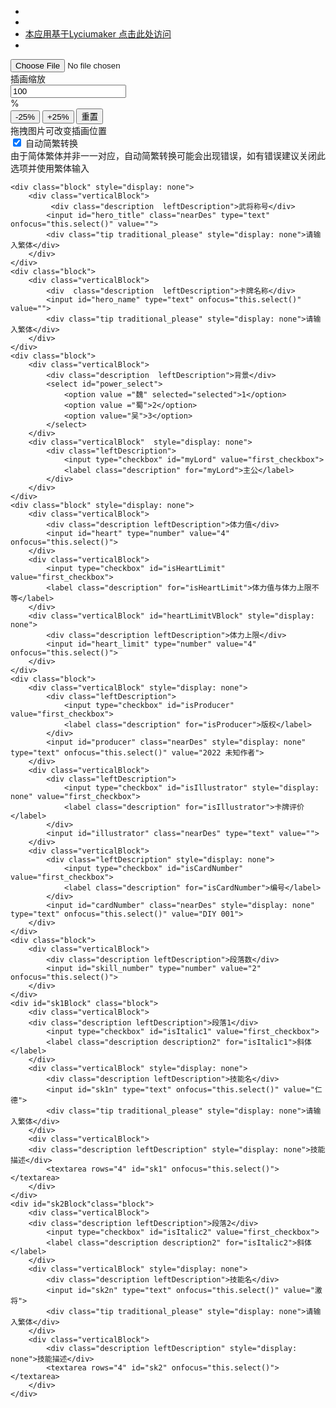 <!DOCTYPE html>
<html lang="en">
<link rel="manifest" href="/manifest.json">
<head>
    <meta charset="UTF-8">
    <meta name="baidu-site-verification" content="code-47W064y9OA" />
    <meta name="google-site-verification" content="ZpFUNCZeahHVij6m_IJwEYWVcJUw0TpGKBv_riJRPu4" />
    <title>三国杀卡牌制作器</title>
    <link rel="stylesheet" type="text/css" href="index.css">
    <link rel="shortcut icon" type="image/x-icon" href="resources/icon.png">
    <script type="text/javascript" src="./jquery-3.6.0.min.js"></script>
</head>
<body>
<nav id="global_nav">
  <ul id="nav_ul">
    <li><a class="barText" style="display: none" href="#" id="AppName"></a></li>
    <li><a class="barText" style="display: none" href="https://www.bilibili.com/video/BV19P4y1j7n6/" target="_blank">反馈建议</a></li>
    <li><a class="barText" href="https://lycium-card-maker-8ec4cf5586b107-1253139667.tcloudbaseapp.com/" target="_blank">本应用基于Lyciumaker 点击此处访问</a></li>
    <li><a class="barText" style="display: none" href="#" style="display: none">投喂开发者</a></li>
  </ul>
</nav>

<div id="cardAndEditor">

<canvas id="card_preview">
</canvas>

<div id="editor">
    <div class="block" style="display: none">
        <div class="verticalBlock">
            <button id="download_card"style="display: none">将卡牌下载到本地</button>
        </div>
    </div>
    <div id="illustration_scaling" class="block">
        <div class="verticalBlock">
            <div class="description  leftDescription" style="display: none">选择插画</div>
            <input type="file" class="function_button" id="import_illustration" accept="image/jpeg, image/png"></button>
        </div>
        <div class="verticalBlock">
            <div class="description  leftDescription">插画缩放</div>
            <input type="number" id="scale_number" onfocus="this.select()" value="100">
            <div class="description">%</div>
            <button id="zoom_out">-25%</button>
            <button id="zoom_in">+25%</button>
            <button id="reset_scale">重置</button>
        </div>
        <div class="verticalBlock">
            <div class="tip">拖拽图片可改变插画位置</div>
        </div>
    </div>
    <div class="block">
        <input type="checkbox" id="translateBox" checked="checked" value="first_checkbox">
        <label class="description" for="translateBox">自动简繁转换</label>
        <div class="tip" id="s2ttip">由于简体繁体并非一一对应，自动简繁转换可能会出现错误，如有错误建议关闭此选项并使用繁体输入</div>
    </div>
 
    <div class="block" style="display: none">
        <div class="verticalBlock">
             <div class="description  leftDescription">武将称号</div>
            <input id="hero_title" class="nearDes" type="text" onfocus="this.select()" value="">
            <div class="tip traditional_please" style="display: none">请输入繁体</div>
        </div>
    </div>
    <div class="block">
        <div class="verticalBlock">
            <div  class="description  leftDescription">卡牌名称</div>
            <input id="hero_name" type="text" onfocus="this.select()" value="">
            <div class="tip traditional_please" style="display: none">请输入繁体</div>
        </div>
    </div>
    <div class="block">
        <div class="verticalBlock">
            <div class="description  leftDescription">背景</div>
            <select id="power_select">
                <option value ="魏" selected="selected">1</option>
                <option value ="蜀">2</option>
                <option value="吴">3</option>
            </select>
        </div>
        <div class="verticalBlock"  style="display: none">
            <div class="leftDescription">
                <input type="checkbox" id="myLord" value="first_checkbox">
                <label class="description" for="myLord">主公</label>
            </div>
        </div>
    </div>
    <div class="block" style="display: none">
        <div class="verticalBlock">
            <div class="description leftDescription">体力值</div>
            <input id="heart" type="number" value="4" onfocus="this.select()">
        </div>
        <div class="verticalBlock">
            <input type="checkbox" id="isHeartLimit" value="first_checkbox">
            <label class="description" for="isHeartLimit">体力值与体力上限不等</label>
        </div>
        <div class="verticalBlock" id="heartLimitVBlock" style="display: none">
            <div class="description leftDescription">体力上限</div>
            <input id="heart_limit" type="number" value="4" onfocus="this.select()">
        </div>
    </div>
    <div class="block">
        <div class="verticalBlock" style="display: none">
            <div class="leftDescription">
                <input type="checkbox" id="isProducer" value="first_checkbox">
                <label class="description" for="isProducer">版权</label>
            </div>
            <input id="producer" class="nearDes" style="display: none" type="text" onfocus="this.select()" value="2022 未知作者">
        </div>
        <div class="verticalBlock">
            <div class="leftDescription">
                <input type="checkbox" id="isIllustrator" style="display: none" value="first_checkbox">
                <label class="description" for="isIllustrator">卡牌评价</label>
            </div>
            <input id="illustrator" class="nearDes" type="text" value="">
        </div>
        <div class="verticalBlock">
            <div class="leftDescription" style="display: none">
                <input type="checkbox" id="isCardNumber" value="first_checkbox">
                <label class="description" for="isCardNumber">编号</label>
            </div>
            <input id="cardNumber" class="nearDes" style="display: none" type="text" onfocus="this.select()" value="DIY 001">
        </div>
    </div>
    <div class="block">
        <div class="verticalBlock">
            <div class="description leftDescription">段落数</div>
            <input id="skill_number" type="number" value="2" onfocus="this.select()">
        </div>
    </div>
    <div id="sk1Block" class="block">
        <div class="verticalBlock">
        <div class="description leftDescription">段落1</div>
            <input type="checkbox" id="isItalic1" value="first_checkbox">
            <label class="description description2" for="isItalic1">斜体</label>
        </div>
        <div class="verticalBlock" style="display: none">
            <div class="description leftDescription">技能名</div>
            <input id="sk1n" type="text" onfocus="this.select()" value="仁德">
            <div class="tip traditional_please" style="display: none">请输入繁体</div>
        </div>
        <div class="verticalBlock">
        <div class="description leftDescription" style="display: none">技能描述</div>
            <textarea rows="4" id="sk1" onfocus="this.select()"></textarea>
        </div>
    </div>
    <div id="sk2Block"class="block">
        <div class="verticalBlock">
        <div class="description leftDescription">段落2</div>
            <input type="checkbox" id="isItalic2" value="first_checkbox">
            <label class="description description2" for="isItalic2">斜体</label>
        </div>
        <div class="verticalBlock" style="display: none">
            <div class="description leftDescription">技能名</div>
            <input id="sk2n" type="text" onfocus="this.select()" value="激将">
            <div class="tip traditional_please" style="display: none">请输入繁体</div>
        </div>
        <div class="verticalBlock">
            <div class="description leftDescription" style="display: none">技能描述</div>
            <textarea rows="4" id="sk2" onfocus="this.select()"></textarea>
        </div>
    </div>
        
</div>
</div>

</body>
    <!-- <script type="module" src="./index.js"></script> -->
    <script type="module">
const zh_s = '万与丑专业丛东丝丢两严丧个丬丰临为丽举么义乌乐乔习乡书买乱争于亏云亘亚产亩亲亵亸亿仅从仑仓仪们价众优伙会伛伞伟传伤伥伦伧伪伫体余佣佥侠侣侥侦侧侨侩侪侬俣俦俨俩俪俭债倾偬偻偾偿傥傧储傩儿兑兖党兰关兴兹养兽冁内冈册写军农冢冯冲决况冻净凄凉凌减凑凛几凤凫凭凯击凼凿刍划刘则刚创删别刬刭刽刿剀剂剐剑剥剧劝办务劢动励劲劳势勋勐勚匀匦匮区医华协单卖卢卤卧卫却卺厂厅历厉压厌厍厕厢厣厦厨厩厮县参叆叇双发变叙叠叶号叹叽吁后吓吕吗吣吨听启吴呒呓呕呖呗员呙呛呜咏咔咙咛咝咤咴咸哌响哑哒哓哔哕哗哙哜哝哟唛唝唠唡唢唣唤唿啧啬啭啮啰啴啸喷喽喾嗫呵嗳嘘嘤嘱噜噼嚣嚯团园囱围囵国图圆圣圹场坂坏块坚坛坜坝坞坟坠垄垅垆垒垦垧垩垫垭垯垱垲垴埘埙埚埝埯堑堕塆墙壮声壳壶壸处备复够头夸夹夺奁奂奋奖奥妆妇妈妩妪妫姗姜娄娅娆娇娈娱娲娴婳婴婵婶媪嫒嫔嫱嬷孙学孪宁宝实宠审宪宫宽宾寝对寻导寿将尔尘尧尴尸尽层屃屉届属屡屦屿岁岂岖岗岘岙岚岛岭岳岽岿峃峄峡峣峤峥峦崂崃崄崭嵘嵚嵛嵝嵴巅巩巯币帅师帏帐帘帜带帧帮帱帻帼幂幞干并广庄庆庐庑库应庙庞废庼廪开异弃张弥弪弯弹强归当录彟彦彻径徕御忆忏忧忾怀态怂怃怄怅怆怜总怼怿恋恳恶恸恹恺恻恼恽悦悫悬悭悯惊惧惨惩惫惬惭惮惯愍愠愤愦愿慑慭憷懑懒懔戆戋戏戗战戬户扎扑扦执扩扪扫扬扰抚抛抟抠抡抢护报担拟拢拣拥拦拧拨择挂挚挛挜挝挞挟挠挡挢挣挤挥挦捞损捡换捣据捻掳掴掷掸掺掼揸揽揿搀搁搂搅携摄摅摆摇摈摊撄撑撵撷撸撺擞攒敌敛数斋斓斗斩断无旧时旷旸昙昼昽显晋晒晓晔晕晖暂暧札术朴机杀杂权条来杨杩杰极构枞枢枣枥枧枨枪枫枭柜柠柽栀栅标栈栉栊栋栌栎栏树栖样栾桊桠桡桢档桤桥桦桧桨桩梦梼梾检棂椁椟椠椤椭楼榄榇榈榉槚槛槟槠横樯樱橥橱橹橼檐檩欢欤欧歼殁殇残殒殓殚殡殴毁毂毕毙毡毵氇气氢氩氲汇汉污汤汹沓沟没沣沤沥沦沧沨沩沪沵泞泪泶泷泸泺泻泼泽泾洁洒洼浃浅浆浇浈浉浊测浍济浏浐浑浒浓浔浕涂涌涛涝涞涟涠涡涢涣涤润涧涨涩淀渊渌渍渎渐渑渔渖渗温游湾湿溃溅溆溇滗滚滞滟滠满滢滤滥滦滨滩滪漤潆潇潋潍潜潴澜濑濒灏灭灯灵灾灿炀炉炖炜炝点炼炽烁烂烃烛烟烦烧烨烩烫烬热焕焖焘煅煳熘爱爷牍牦牵牺犊犟状犷犸犹狈狍狝狞独狭狮狯狰狱狲猃猎猕猡猪猫猬献獭玑玙玚玛玮环现玱玺珉珏珐珑珰珲琎琏琐琼瑶瑷璇璎瓒瓮瓯电画畅畲畴疖疗疟疠疡疬疮疯疱疴痈痉痒痖痨痪痫痴瘅瘆瘗瘘瘪瘫瘾瘿癞癣癫癯皑皱皲盏盐监盖盗盘眍眦眬着睁睐睑瞒瞩矫矶矾矿砀码砖砗砚砜砺砻砾础硁硅硕硖硗硙硚确硷碍碛碜碱碹磙礼祎祢祯祷祸禀禄禅离秃秆种积称秽秾稆税稣稳穑穷窃窍窑窜窝窥窦窭竖竞笃笋笔笕笺笼笾筑筚筛筜筝筹签简箓箦箧箨箩箪箫篑篓篮篱簖籁籴类籼粜粝粤粪粮糁糇紧絷纟纠纡红纣纤纥约级纨纩纪纫纬纭纮纯纰纱纲纳纴纵纶纷纸纹纺纻纼纽纾线绀绁绂练组绅细织终绉绊绋绌绍绎经绐绑绒结绔绕绖绗绘给绚绛络绝绞统绠绡绢绣绤绥绦继绨绩绪绫绬续绮绯绰绱绲绳维绵绶绷绸绹绺绻综绽绾绿缀缁缂缃缄缅缆缇缈缉缊缋缌缍缎缏缐缑缒缓缔缕编缗缘缙缚缛缜缝缞缟缠缡缢缣缤缥缦缧缨缩缪缫缬缭缮缯缰缱缲缳缴缵罂网罗罚罢罴羁羟羡翘翙翚耢耧耸耻聂聋职聍联聩聪肃肠肤肷肾肿胀胁胆胜胧胨胪胫胶脉脍脏脐脑脓脔脚脱脶脸腊腌腘腭腻腼腽腾膑臜舆舣舰舱舻艰艳艹艺节芈芗芜芦苁苇苈苋苌苍苎苏苘苹茎茏茑茔茕茧荆荐荙荚荛荜荞荟荠荡荣荤荥荦荧荨荩荪荫荬荭荮药莅莜莱莲莳莴莶获莸莹莺莼萚萝萤营萦萧萨葱蒇蒉蒋蒌蓝蓟蓠蓣蓥蓦蔷蔹蔺蔼蕲蕴薮藁藓虏虑虚虫虬虮虽虾虿蚀蚁蚂蚕蚝蚬蛊蛎蛏蛮蛰蛱蛲蛳蛴蜕蜗蜡蝇蝈蝉蝎蝼蝾螀螨蟏衅衔补衬衮袄袅袆袜袭袯装裆裈裢裣裤裥褛褴襁襕见观觃规觅视觇览觉觊觋觌觍觎觏觐觑觞触觯詟誉誊讠计订讣认讥讦讧讨让讪讫训议讯记讱讲讳讴讵讶讷许讹论讻讼讽设访诀证诂诃评诅识诇诈诉诊诋诌词诎诏诐译诒诓诔试诖诗诘诙诚诛诜话诞诟诠诡询诣诤该详诧诨诩诪诫诬语诮误诰诱诲诳说诵诶请诸诹诺读诼诽课诿谀谁谂调谄谅谆谇谈谊谋谌谍谎谏谐谑谒谓谔谕谖谗谘谙谚谛谜谝谞谟谠谡谢谣谤谥谦谧谨谩谪谫谬谭谮谯谰谱谲谳谴谵谶谷豮贝贞负贠贡财责贤败账货质贩贪贫贬购贮贯贰贱贲贳贴贵贶贷贸费贺贻贼贽贾贿赀赁赂赃资赅赆赇赈赉赊赋赌赍赎赏赐赑赒赓赔赕赖赗赘赙赚赛赜赝赞赟赠赡赢赣赪赵赶趋趱趸跃跄跖跞践跶跷跸跹跻踊踌踪踬踯蹑蹒蹰蹿躏躜躯车轧轨轩轪轫转轭轮软轰轱轲轳轴轵轶轷轸轹轺轻轼载轾轿辀辁辂较辄辅辆辇辈辉辊辋辌辍辎辏辐辑辒输辔辕辖辗辘辙辚辞辩辫边辽达迁过迈运还这进远违连迟迩迳迹适选逊递逦逻遗遥邓邝邬邮邹邺邻郁郄郏郐郑郓郦郧郸酝酦酱酽酾酿释里鉅鉴銮錾钆钇针钉钊钋钌钍钎钏钐钑钒钓钔钕钖钗钘钙钚钛钝钞钟钠钡钢钣钤钥钦钧钨钩钪钫钬钭钮钯钰钱钲钳钴钵钶钷钸钹钺钻钼钽钾钿铀铁铂铃铄铅铆铈铉铊铋铍铎铏铐铑铒铕铗铘铙铚铛铜铝铞铟铠铡铢铣铤铥铦铧铨铪铫铬铭铮铯铰铱铲铳铴铵银铷铸铹铺铻铼铽链铿销锁锂锃锄锅锆锇锈锉锊锋锌锍锎锏锐锑锒锓锔锕锖锗错锚锜锞锟锠锡锢锣锤锥锦锨锩锫锬锭键锯锰锱锲锳锴锵锶锷锸锹锺锻锼锽锾锿镀镁镂镃镆镇镈镉镊镌镍镎镏镐镑镒镕镖镗镙镚镛镜镝镞镟镠镡镢镣镤镥镦镧镨镩镪镫镬镭镮镯镰镱镲镳镴镶长门闩闪闫闬闭问闯闰闱闲闳间闵闶闷闸闹闺闻闼闽闾闿阀阁阂阃阄阅阆阇阈阉阊阋阌阍阎阏阐阑阒阓阔阕阖阗阘阙阚阛队阳阴阵阶际陆陇陈陉陕陧陨险随隐隶隽难雏雠雳雾霁霉霭靓静靥鞑鞒鞯鞴韦韧韨韩韪韫韬韵页顶顷顸项顺须顼顽顾顿颀颁颂颃预颅领颇颈颉颊颋颌颍颎颏颐频颒颓颔颕颖颗题颙颚颛颜额颞颟颠颡颢颣颤颥颦颧风飏飐飑飒飓飔飕飖飗飘飙飚飞飨餍饤饥饦饧饨饩饪饫饬饭饮饯饰饱饲饳饴饵饶饷饸饹饺饻饼饽饾饿馀馁馂馃馄馅馆馇馈馉馊馋馌馍馎馏馐馑馒馓馔馕马驭驮驯驰驱驲驳驴驵驶驷驸驹驺驻驼驽驾驿骀骁骂骃骄骅骆骇骈骉骊骋验骍骎骏骐骑骒骓骔骕骖骗骘骙骚骛骜骝骞骟骠骡骢骣骤骥骦骧髅髋髌鬓魇魉鱼鱽鱾鱿鲀鲁鲂鲄鲅鲆鲇鲈鲉鲊鲋鲌鲍鲎鲏鲐鲑鲒鲓鲔鲕鲖鲗鲘鲙鲚鲛鲜鲝鲞鲟鲠鲡鲢鲣鲤鲥鲦鲧鲨鲩鲪鲫鲬鲭鲮鲯鲰鲱鲲鲳鲴鲵鲶鲷鲸鲹鲺鲻鲼鲽鲾鲿鳀鳁鳂鳃鳄鳅鳆鳇鳈鳉鳊鳋鳌鳍鳎鳏鳐鳑鳒鳓鳔鳕鳖鳗鳘鳙鳛鳜鳝鳞鳟鳠鳡鳢鳣鸟鸠鸡鸢鸣鸤鸥鸦鸧鸨鸩鸪鸫鸬鸭鸮鸯鸰鸱鸲鸳鸴鸵鸶鸷鸸鸹鸺鸻鸼鸽鸾鸿鹀鹁鹂鹃鹄鹅鹆鹇鹈鹉鹊鹋鹌鹍鹎鹏鹐鹑鹒鹓鹔鹕鹖鹗鹘鹚鹛鹜鹝鹞鹟鹠鹡鹢鹣鹤鹥鹦鹧鹨鹩鹪鹫鹬鹭鹯鹰鹱鹲鹳鹴鹾麦麸黄黉黡黩黪黾鼋鼌鼍鼗鼹齄齐齑齿龀龁龂龃龄龅龆龇龈龉龊龋龌龙龚龛龟志制咨只里系范松没尝尝闹面准钟别闲干尽脏拼';
const zh_t = '萬與丑專業叢東絲丟兩嚴喪個爿豐臨為麗舉麼義烏樂喬習鄉書買亂爭於虧雲亙亞產畝親褻嚲億僅從侖倉儀們價眾優夥會傴傘偉傳傷倀倫傖偽佇體餘傭僉俠侶僥偵側僑儈儕儂俁儔儼倆儷儉債傾傯僂僨償儻儐儲儺兒兌兗黨蘭關興茲養獸囅內岡冊寫軍農塚馮衝決況凍淨淒涼凌減湊凜幾鳳鳧憑凱擊氹鑿芻劃劉則剛創刪別剗剄劊劌剴劑剮劍剝劇勸辦務勱動勵勁勞勢勳猛勩勻匭匱區醫華協單賣盧鹵臥衛卻巹廠廳曆厲壓厭厙廁廂厴廈廚廄廝縣參靉靆雙發變敘疊葉號歎嘰籲後嚇呂嗎唚噸聽啟吳嘸囈嘔嚦唄員咼嗆嗚詠哢嚨嚀噝吒噅鹹呱響啞噠嘵嗶噦嘩噲嚌噥喲嘜嗊嘮啢嗩唕喚呼嘖嗇囀齧囉嘽嘯噴嘍嚳囁嗬噯噓嚶囑嚕劈囂謔團園囪圍圇國圖圓聖壙場阪壞塊堅壇壢壩塢墳墜壟壟壚壘墾坰堊墊埡墶壋塏堖塒塤堝墊垵塹墮壪牆壯聲殼壺壼處備複夠頭誇夾奪奩奐奮獎奧妝婦媽嫵嫗媯姍薑婁婭嬈嬌孌娛媧嫻嫿嬰嬋嬸媼嬡嬪嬙嬤孫學孿寧寶實寵審憲宮寬賓寢對尋導壽將爾塵堯尷屍盡層屭屜屆屬屢屨嶼歲豈嶇崗峴嶴嵐島嶺嶽崠巋嶨嶧峽嶢嶠崢巒嶗崍嶮嶄嶸嶔崳嶁脊巔鞏巰幣帥師幃帳簾幟帶幀幫幬幘幗冪襆幹並廣莊慶廬廡庫應廟龐廢廎廩開異棄張彌弳彎彈強歸當錄彠彥徹徑徠禦憶懺憂愾懷態慫憮慪悵愴憐總懟懌戀懇惡慟懨愷惻惱惲悅愨懸慳憫驚懼慘懲憊愜慚憚慣湣慍憤憒願懾憖怵懣懶懍戇戔戲戧戰戩戶紮撲扡執擴捫掃揚擾撫拋摶摳掄搶護報擔擬攏揀擁攔擰撥擇掛摯攣掗撾撻挾撓擋撟掙擠揮撏撈損撿換搗據撚擄摑擲撣摻摜摣攬撳攙擱摟攪攜攝攄擺搖擯攤攖撐攆擷擼攛擻攢敵斂數齋斕鬥斬斷無舊時曠暘曇晝曨顯晉曬曉曄暈暉暫曖劄術樸機殺雜權條來楊榪傑極構樅樞棗櫪梘棖槍楓梟櫃檸檉梔柵標棧櫛櫳棟櫨櫟欄樹棲樣欒棬椏橈楨檔榿橋樺檜槳樁夢檮棶檢欞槨櫝槧欏橢樓欖櫬櫚櫸檟檻檳櫧橫檣櫻櫫櫥櫓櫞簷檁歡歟歐殲歿殤殘殞殮殫殯毆毀轂畢斃氈毿氌氣氫氬氳彙漢汙湯洶遝溝沒灃漚瀝淪滄渢溈滬濔濘淚澩瀧瀘濼瀉潑澤涇潔灑窪浹淺漿澆湞溮濁測澮濟瀏滻渾滸濃潯濜塗湧濤澇淶漣潿渦溳渙滌潤澗漲澀澱淵淥漬瀆漸澠漁瀋滲溫遊灣濕潰濺漵漊潷滾滯灩灄滿瀅濾濫灤濱灘澦濫瀠瀟瀲濰潛瀦瀾瀨瀕灝滅燈靈災燦煬爐燉煒熗點煉熾爍爛烴燭煙煩燒燁燴燙燼熱煥燜燾煆糊溜愛爺牘犛牽犧犢強狀獷獁猶狽麅獮獰獨狹獅獪猙獄猻獫獵獼玀豬貓蝟獻獺璣璵瑒瑪瑋環現瑲璽瑉玨琺瓏璫琿璡璉瑣瓊瑤璦璿瓔瓚甕甌電畫暢佘疇癤療瘧癘瘍鬁瘡瘋皰屙癰痙癢瘂癆瘓癇癡癉瘮瘞瘺癟癱癮癭癩癬癲臒皚皺皸盞鹽監蓋盜盤瞘眥矓著睜睞瞼瞞矚矯磯礬礦碭碼磚硨硯碸礪礱礫礎硜矽碩硤磽磑礄確鹼礙磧磣堿镟滾禮禕禰禎禱禍稟祿禪離禿稈種積稱穢穠穭稅穌穩穡窮竊竅窯竄窩窺竇窶豎競篤筍筆筧箋籠籩築篳篩簹箏籌簽簡籙簀篋籜籮簞簫簣簍籃籬籪籟糴類秈糶糲粵糞糧糝餱緊縶糸糾紆紅紂纖紇約級紈纊紀紉緯紜紘純紕紗綱納紝縱綸紛紙紋紡紵紖紐紓線紺絏紱練組紳細織終縐絆紼絀紹繹經紿綁絨結絝繞絰絎繪給絢絳絡絕絞統綆綃絹繡綌綏絛繼綈績緒綾緓續綺緋綽緔緄繩維綿綬繃綢綯綹綣綜綻綰綠綴緇緙緗緘緬纜緹緲緝縕繢緦綞緞緶線緱縋緩締縷編緡緣縉縛縟縝縫縗縞纏縭縊縑繽縹縵縲纓縮繆繅纈繚繕繒韁繾繰繯繳纘罌網羅罰罷羆羈羥羨翹翽翬耮耬聳恥聶聾職聹聯聵聰肅腸膚膁腎腫脹脅膽勝朧腖臚脛膠脈膾髒臍腦膿臠腳脫腡臉臘醃膕齶膩靦膃騰臏臢輿艤艦艙艫艱豔艸藝節羋薌蕪蘆蓯葦藶莧萇蒼苧蘇檾蘋莖蘢蔦塋煢繭荊薦薘莢蕘蓽蕎薈薺蕩榮葷滎犖熒蕁藎蓀蔭蕒葒葤藥蒞蓧萊蓮蒔萵薟獲蕕瑩鶯蓴蘀蘿螢營縈蕭薩蔥蕆蕢蔣蔞藍薊蘺蕷鎣驀薔蘞藺藹蘄蘊藪槁蘚虜慮虛蟲虯蟣雖蝦蠆蝕蟻螞蠶蠔蜆蠱蠣蟶蠻蟄蛺蟯螄蠐蛻蝸蠟蠅蟈蟬蠍螻蠑螿蟎蠨釁銜補襯袞襖嫋褘襪襲襏裝襠褌褳襝褲襇褸襤繈襴見觀覎規覓視覘覽覺覬覡覿覥覦覯覲覷觴觸觶讋譽謄訁計訂訃認譏訐訌討讓訕訖訓議訊記訒講諱謳詎訝訥許訛論訩訟諷設訪訣證詁訶評詛識詗詐訴診詆謅詞詘詔詖譯詒誆誄試詿詩詰詼誠誅詵話誕詬詮詭詢詣諍該詳詫諢詡譸誡誣語誚誤誥誘誨誑說誦誒請諸諏諾讀諑誹課諉諛誰諗調諂諒諄誶談誼謀諶諜謊諫諧謔謁謂諤諭諼讒諮諳諺諦謎諞諝謨讜謖謝謠謗諡謙謐謹謾謫譾謬譚譖譙讕譜譎讞譴譫讖穀豶貝貞負貟貢財責賢敗賬貨質販貪貧貶購貯貫貳賤賁貰貼貴貺貸貿費賀貽賊贄賈賄貲賃賂贓資賅贐賕賑賚賒賦賭齎贖賞賜贔賙賡賠賧賴賵贅賻賺賽賾贗讚贇贈贍贏贛赬趙趕趨趲躉躍蹌蹠躒踐躂蹺蹕躚躋踴躊蹤躓躑躡蹣躕躥躪躦軀車軋軌軒軑軔轉軛輪軟轟軲軻轤軸軹軼軤軫轢軺輕軾載輊轎輈輇輅較輒輔輛輦輩輝輥輞輬輟輜輳輻輯轀輸轡轅轄輾轆轍轔辭辯辮邊遼達遷過邁運還這進遠違連遲邇逕跡適選遜遞邐邏遺遙鄧鄺鄔郵鄒鄴鄰鬱郤郟鄶鄭鄆酈鄖鄲醞醱醬釅釃釀釋里钜鑒鑾鏨釓釔針釘釗釙釕釷釺釧釤鈒釩釣鍆釹鍚釵鈃鈣鈈鈦鈍鈔鍾鈉鋇鋼鈑鈐鑰欽鈞鎢鉤鈧鈁鈥鈄鈕鈀鈺錢鉦鉗鈷缽鈳鉕鈽鈸鉞鑽鉬鉭鉀鈿鈾鐵鉑鈴鑠鉛鉚鈰鉉鉈鉍鈹鐸鉶銬銠鉺銪鋏鋣鐃銍鐺銅鋁銱銦鎧鍘銖銑鋌銩銛鏵銓鉿銚鉻銘錚銫鉸銥鏟銃鐋銨銀銣鑄鐒鋪鋙錸鋱鏈鏗銷鎖鋰鋥鋤鍋鋯鋨鏽銼鋝鋒鋅鋶鐦鐧銳銻鋃鋟鋦錒錆鍺錯錨錡錁錕錩錫錮鑼錘錐錦鍁錈錇錟錠鍵鋸錳錙鍥鍈鍇鏘鍶鍔鍤鍬鍾鍛鎪鍠鍰鎄鍍鎂鏤鎡鏌鎮鎛鎘鑷鐫鎳鎿鎦鎬鎊鎰鎔鏢鏜鏍鏰鏞鏡鏑鏃鏇鏐鐔钁鐐鏷鑥鐓鑭鐠鑹鏹鐙鑊鐳鐶鐲鐮鐿鑔鑣鑞鑲長門閂閃閆閈閉問闖閏闈閑閎間閔閌悶閘鬧閨聞闥閩閭闓閥閣閡閫鬮閱閬闍閾閹閶鬩閿閽閻閼闡闌闃闠闊闋闔闐闒闕闞闤隊陽陰陣階際陸隴陳陘陝隉隕險隨隱隸雋難雛讎靂霧霽黴靄靚靜靨韃鞽韉韝韋韌韍韓韙韞韜韻頁頂頃頇項順須頊頑顧頓頎頒頌頏預顱領頗頸頡頰頲頜潁熲頦頤頻頮頹頷頴穎顆題顒顎顓顏額顳顢顛顙顥纇顫顬顰顴風颺颭颮颯颶颸颼颻飀飄飆飆飛饗饜飣饑飥餳飩餼飪飫飭飯飲餞飾飽飼飿飴餌饒餉餄餎餃餏餅餑餖餓餘餒餕餜餛餡館餷饋餶餿饞饁饃餺餾饈饉饅饊饌饢馬馭馱馴馳驅馹駁驢駔駛駟駙駒騶駐駝駑駕驛駘驍罵駰驕驊駱駭駢驫驪騁驗騂駸駿騏騎騍騅騌驌驂騙騭騤騷騖驁騮騫騸驃騾驄驏驟驥驦驤髏髖髕鬢魘魎魚魛魢魷魨魯魴魺鮁鮃鯰鱸鮋鮓鮒鮊鮑鱟鮍鮐鮭鮚鮳鮪鮞鮦鰂鮜鱠鱭鮫鮮鮺鯗鱘鯁鱺鰱鰹鯉鰣鰷鯀鯊鯇鮶鯽鯒鯖鯪鯕鯫鯡鯤鯧鯝鯢鯰鯛鯨鯵鯴鯔鱝鰈鰏鱨鯷鰮鰃鰓鱷鰍鰒鰉鰁鱂鯿鰠鼇鰭鰨鰥鰩鰟鰜鰳鰾鱈鱉鰻鰵鱅鰼鱖鱔鱗鱒鱯鱤鱧鱣鳥鳩雞鳶鳴鳲鷗鴉鶬鴇鴆鴣鶇鸕鴨鴞鴦鴒鴟鴝鴛鴬鴕鷥鷙鴯鴰鵂鴴鵃鴿鸞鴻鵐鵓鸝鵑鵠鵝鵒鷳鵜鵡鵲鶓鵪鶤鵯鵬鵮鶉鶊鵷鷫鶘鶡鶚鶻鶿鶥鶩鷊鷂鶲鶹鶺鷁鶼鶴鷖鸚鷓鷚鷯鷦鷲鷸鷺鸇鷹鸌鸏鸛鸘鹺麥麩黃黌黶黷黲黽黿鼂鼉鞀鼴齇齊齏齒齔齕齗齟齡齙齠齜齦齬齪齲齷龍龔龕龜誌製谘隻裡係範鬆冇嚐嘗鬨麵準鐘彆閒乾儘臟拚';

function getOffset(text){
    let offsetX = 0;
    let offsetY = 0;
    let color = 'rgba(0, 0, 0)'

    switch (text){
        case "♥":
            offsetX = 0.16;
            offsetY = -0.05;
            color = 'rgba(200, 64, 49)';
            break;
        case "♦":
            offsetX = 0.16;
            offsetY = -0.05;
            color = 'rgba(200, 64, 49)';
            break;
        case "♠":
            offsetX = 0.16;
            offsetY = -0.05;
            break;
        case "♣":
            offsetX = 0.16;
            offsetY = -0.05;
            break;
        case '1':
            offsetX = 0.1;
            break;
        case "f":
            offsetX = 0.1;
            break;
        case "i":
            offsetX = 0.1;
            break;
        case "j":
            offsetX = 0.1;
            break;
        case "l":
            offsetX = 0.1;
            break;
        case 'm':
            offsetX = -0.15;
            break;
        case 't':
            offsetX = 0.1;
            break;
        case 'v':
            offsetX = 0.1;
            break;
        case 'w':
            offsetX = -0.15;
            break;
    }

    return [text, offsetX, offsetY, color];
}

function drawSkillText(ctx, text, fontSize, bold, italic, x, y){
    let font = ""
    font += italic ? "Italic " : "";
    font += bold ? "Bold " : "";
    font += fontSize + "px FangZhengZhunYuan";
    ctx.font = font;

    const res = getOffset(text);
    text = res[0];
    const offsetX = res[1];
    const offsetY = res[2];
    ctx.fillStyle = res[3];

    ctx.fillText(text, x + offsetX * fontSize, y + offsetY * fontSize);
}

export{drawSkillText}

function drawNameChar(ctx, char, fontSize, x, y, lm=0, rm=0, tm=0, bm=0, xo=0, yo=0){
    const hOffset = 0.2;
    const tempCanvas = document.createElement('canvas');
    const tempCtx = tempCanvas.getContext('2d');
    let dpr =  window.devicePixelRatio * 2;
    tempCanvas.width = fontSize * dpr  + 1.0;  // 不加1.0 Safari 会绘制失败
    tempCanvas.height = fontSize * dpr * (1 + hOffset) + 1.0;  // 不加1.0 Safari 会绘制失败

    tempCanvas.style.width = fontSize;
    tempCanvas.style.height = fontSize;
    tempCtx.scale(dpr, dpr)

    tempCtx.font = fontSize + "px JinMeiMaoCaoXing";

    // 描边
    
    /// tempCtx.strokeStyle = "rgb(0, 0, 0)";
    /*
    tempCtx.strokeStyle = "rgb(255, 255, 255)";
    tempCtx.lineWidth = 3.5;
    tempCtx.strokeText(char, 0, fontSize);
    */

    // 内部
    tempCtx.fillStyle = "rgb(0, 0, 0)";
    ///tempCtx.fillStyle = "rgb(255, 255, 255)";

    tempCtx.fillText(char, 0, fontSize);

    // ctx.fillRect(0, 0, 100, 100);


    const sx = fontSize*dpr*lm;
    const sy = fontSize*dpr*tm;
    const sw = fontSize*dpr*(lm+1-rm);
    const sh = fontSize*dpr*(tm+1-bm+hOffset);

    const dx = x+fontSize*lm + xo*fontSize;
    const dy = y+fontSize*tm + yo*fontSize - fontSize;
    const dh = fontSize*(tm+1-bm+hOffset);
    const dw = fontSize*(lm+1-rm);

    ctx.drawImage(tempCanvas, sx, sy, sw, sh, dx, dy, dw, dh);
}


function drawName(ctx, char, x, fontSize, y){
    switch (char){
        case "劭":
            drawNameChar(ctx, "邵", fontSize, x+0*fontSize, y+0*fontSize, 0, 0.5);
            drawNameChar(ctx, "助", fontSize, x+0*fontSize, y+0*fontSize, 0.50, 0);
            break;
        case "詡":
            drawNameChar(ctx, "訂", fontSize, x+0*fontSize, y+0*fontSize, 0, 0.55);
            drawNameChar(ctx, "翔", fontSize, x+0*fontSize, y+0*fontSize, 0.5, 0, 0, 0, -0.04, -0.05);
            break;
        case "瑀":
            drawNameChar(ctx, "玨", fontSize, x+0*fontSize, y+0*fontSize, 0, 0.6);
            drawNameChar(ctx, "齲", fontSize, x+0*fontSize, y+0*fontSize, 0.44, 0, 0, 0, 0, 0.1);
            break;
        case "綝":
            drawNameChar(ctx, "紂", fontSize, x+0*fontSize, y+0*fontSize, 0, 0.59);
            drawNameChar(ctx, "淋", fontSize, x+0*fontSize, y+0*fontSize, 0.33, 0, 0, 0, 0.05, 0);
            break;
        case "琮":
            drawNameChar(ctx, "玨", fontSize, x+0*fontSize, y+0*fontSize, 0, 0.6);
            drawNameChar(ctx, "綜", fontSize, x+0*fontSize, y+0*fontSize, 0.38, 0, 0, 0, 0, 0.05);
            break;
        case "輅":
            drawNameChar(ctx, "軌", fontSize, x+0*fontSize, y+0*fontSize, 0, 0.54);
            drawNameChar(ctx, "胳", fontSize, x+0*fontSize, y+0*fontSize, 0.43, 0, 0, 0, 0, 0);
            break;
        case "禰":
            drawNameChar(ctx, "衫", fontSize, x+0*fontSize, y+0*fontSize, 0, 0.62);
            drawNameChar(ctx, "爾", fontSize, x+0*fontSize, y+0*fontSize, 0, 0, 0, 0, 0.12, 0);
            break;
        case "粲":
            drawNameChar(ctx, "璨", fontSize, x+0*fontSize, y+0*fontSize, 0.35, 0, 0, 0, -0.1, 0);
            break;
        case "儁":
            drawNameChar(ctx, "俊", fontSize, x+0*fontSize, y+0*fontSize, 0, 0.65);
            drawNameChar(ctx, "雋", fontSize, x+0*fontSize, y+0*fontSize, 0, 0, 0, 0, 0.1, 0.05);
            break;
        case "界":
            drawNameChar(ctx, "介", fontSize, x+0*fontSize, y+0*fontSize, 0, 0, 0, 0, -0.05, 0.3);
            drawNameChar(ctx, "異", fontSize, x+0*fontSize, y+0*fontSize, 0, 0, 0, 0.6,-0.05, -0.03);
            break;
        default:
            drawNameChar(ctx, char, fontSize, x, y, 0, 0, 0, 0, 0, 0);
            break;
    }
}

export{drawName};


const cache = [];

function convertToTraditional(str){
    let res = "", idx, resChar;
    for(let char of str){
        if(cache.hasOwnProperty(char)){
            res += cache[char];
        }else{
            idx = zh_s.indexOf(char);
            resChar = (idx === -1) ? char : zh_t[idx];
            cache[char] = resChar;
            res += resChar;
        }
    }
    return res;
}

export{convertToTraditional};

const canvas = document.getElementById('card_preview');
const ctx = canvas.getContext('2d');

const downloadCardButton = document.getElementById("download_card");
let downloadButtonLock = false;  // 避免重复点击下载按钮

const importIllustrationInput = document.getElementById("import_illustration");
const zoomInButton = document.getElementById("zoom_in");
const zoomOutButton = document.getElementById("zoom_out");
const resetScaleButton = document.getElementById("reset_scale");
const translateInput = document.getElementById("translateBox");
const powerSelect = document.getElementById("power_select");
const myLordButton = document.getElementById('myLord');
const scaleNumberInput = document.getElementById("scale_number");

// 体力值与体力上限
const heartInput = document.getElementById('heart');
const heartLimitInput = document.getElementById("heart_limit");
const isHeartLimitButton = document.getElementById("isHeartLimit");
let isHeartLimit = false; // 是否绘制空血

const heroTitleInput = document.getElementById("hero_title");
const heroNameInput = document.getElementById("hero_name");
const skillNumberInput = document.getElementById("skill_number");
const s2ttip = document.getElementById("s2ttip");

const isProducerButton = document.getElementById("isProducer");
let isProducer = false; // 是否绘制制作商
const isIllustratorButton = document.getElementById("isIllustrator");
let isIllustrator = true; // 是否绘制画师
const isCardNumberButton = document.getElementById("isCardNumber");
let isCardNumber = false; // 是否绘制编号

const sizeName = ['dpr', 'clientWidth', 'clientHeight', 'innerWidth', 'innerHeight',
                    'canvasWidth', 'canvasHeight']
const size = new Array(sizeName.length);
let illustration;  // 插画
let miscellaneous; // 杂项

let isS2T = true; // 是否简繁转换

let heart = 4;  // 体力值
let heartLimit = 4; // 体力上限
let power = ""; // 势力
let myLord = false; // 是否是主公
let title = "未知称号"; // 称号
let name = "未知武将"; // 卡牌名

let skillNumber = 2; // 技能数量
let skills = []; // 所有技能

let x = 0;  // 鼠标位置
let y = 0;  // 鼠标位置
let isPressed = false; // 是否按下Canvas
let isTouched = false; // 是否触摸Canvas
let offsetX = 0;  // 拖拽开始时鼠标位置和图片位置的偏移量
let offsetY = 0;  // 拖拽开始时鼠标位置和图片位置的偏移量
let dragFirst = true;

// 懒加载图片
class LazyImage{
    constructor(path) {
        this.path = path;
        this.loading = false;
        this.img = undefined;
    }
    get(){
        if(this.img){
            return this.img;
        }else if(this.loading){
            return undefined;
        }else{
            this.loading = true;
            this.img = new Image();
            this.img.src = this.path;
            this.img.onload = () => {
                this.loading = false;
            }
        }
    }
}

// 外框
class OuterFrame{
    constructor() {
        this.frameName = ['old1_wei', 'old1_shu', 'old1_wu', 'old1_qun', 'old1_shen', 'old1_jin',
            'old1_wei_zhu', 'old1_shu_zhu', 'old1_wu_zhu', 'old1_qun_zhu', 'old1_jin_zhu'];
        this.frame = [];
        for(let name of this.frameName){
            this.frame[name] = new LazyImage('./resources/' + name + '.png');
        }
    }
}
const outerFrame = new OuterFrame(); // 外框

// 插画
class Illustration{
    constructor(img) {
        this.img = img;
        this.width = img.width;
        this.height = img.height;
        this.scale = 1.0;
        this.x = 0;
        this.y = 0;
    }
    changeScale(newScale){
        newScale = newScale * 1.0;
        if(newScale < 0.01){
            newScale = 0.01;
        }
        newScale = Math.floor(newScale * 10000)/10000;
        this.scale = newScale;
    }
}

// 杂项
class Miscellaneous{
    constructor(img) {
        this.img = img;
        // 数组代表 ctx.drawImage 中的 sx, sy, sWidth, sHeight
        this.weiHeartS  = [350, 50,  100, 100];
        this.shuHeartS  = [350, 150, 100, 100];
        this.wuHeartS   = [350, 250, 100, 100];
        this.qunHeartS  = [350, 350, 100, 100];
        this.shenHeartS = [350, 450, 100, 100];
        this.jinHeartS = [350, 550, 100, 100];
        this.weiHeartLimitS  = [450, 50,  100, 100];
        this.shuHeartLimitS  = [450, 150, 100, 100];
        this.wuHeartLimitS   = [450, 250, 100, 100];
        this.qunHeartLimitS  = [450, 350, 100, 100];
        this.shenHeartLimitS = [450, 450, 100, 100];
        this.jinHeartLimitS = [450, 550, 100, 100];

        this.weiSkillBox  = [100, 50, 200, 100];
        this.shuSkillBox  = [100, 150, 200, 100];
        this.wuSkillBox   = [100, 250, 200, 100];
        this.qunSkillBox  = [100, 350, 200, 100];
        this.shenSkillBox = [100, 450, 200, 100];
        this.jinSkillBox = [100, 550, 200, 100];

        this.weiColor = "#ccd5ec"
        this.shuColor = "#e9cfb2"
        this.wuColor = "#d6e3bf";
        this.qunColor = "#d2cbc8";
        this.shenColor = "#c2bd64";
        this.jinColor = "#e3b5f1";
    }
}

// 技能
class Skill{
    constructor(name, text){
        this.name = name;
        this.text = text;
        this.isBold = false;
        this.isItalic = false;
    }
}

// 按钮事件：下载（保存）卡牌到本地
downloadCardButton.onclick = downloadCard;

function downloadCard(){
    function download(){
        const downloadLink = document.createElement('a');
        // const date = new Date();
        let fileName = name;
        // fileName += Math.floor(date.getTime() / 1000);
        fileName += ".png";
        downloadLink.setAttribute('download', fileName);
        canvas.toBlob(
            function(blob){
                const url = URL.createObjectURL(blob);
                downloadLink.setAttribute('href', url);
                downloadLink.click();
            }
        );
    }

    if(downloadButtonLock){
        alert("正在处理，请勿重复点击下载按钮");
    }else{
        downloadButtonLock = true;
        // 准备好要发送的数据
        const cardInfo = {};
        cardInfo['version'] = "" + document.getElementById("AppName").innerText;
        if(isProducer){
            cardInfo['producer'] = "" + document.getElementById("producer").value;
        }
        if(isIllustrator){
            cardInfo['illustrator'] = "" + document.getElementById("illustrator").value;
        }
        if(isCardNumber){
            cardInfo['cardNumber'] = "" + document.getElementById("cardNumber").value;

        }
        if(myLord){
            cardInfo['myLord'] = "主公";
        }
        cardInfo['power'] = "" + power;
        cardInfo['name'] = "" + name;
        cardInfo['heart'] = "" + heart;
        if(isHeartLimit){
            cardInfo['heartLimit'] = "" + heartLimit;
        }
        cardInfo['title'] = "" + title;
        cardInfo['skillNumber'] = "" + skillNumber;
        for(let i=0; i < skillNumber; i++){
            cardInfo['skillName' + (i+1)] = skills[i].name;
            cardInfo['skill' + (i+1)] = skills[i].text;
        }

        let cardJson = JSON.stringify(cardInfo);
        let timeStamp = new Date().getTime();

        ///
        /*

        // 发送
        $.ajax({
            type: "POST",
            // 服务器地址
            url: "https://service-8rupwbi8-1253139667.gz.apigw.tencentcs.com/release/generate_sgs_card",  // 新
            // url: "https://service-6suhxcdg-1253139667.gz.apigw.tencentcs.com/release/generate_sgs_card",  // 旧
            data: cardJson,
            contentType: "application/json; charset=utf-8",
            success: function(msg){
                // alert(msg);
                // alert((new Date().getTime() - timeStamp) + "ms")
                download();
                downloadButtonLock = false;
            },
            error: function(errMsg) {
                downloadButtonLock = false;
                const r = confirm("保存失败，是否重试？");
                if(r == true){
                    downloadCard();
                }
            }
        });
        */
        $.ajax({
            type: "POST",
            // 服务器地址
            url: "https://service-8rupwbi8-1253139667.gz.apigw.tencentcs.com/release/generate_sgs_card",  // 新
            // url: "https://service-6suhxcdg-1253139667.gz.apigw.tencentcs.com/release/generate_sgs_card",  // 旧
            data: cardJson,
            contentType: "application/json; charset=utf-8",
            success: function(msg){
                alert(msg);
                alert((new Date().getTime() - timeStamp) + "ms")
                download();
                downloadButtonLock = false;
            },
            error: function(errMsg) {
                downloadButtonLock = false;
                alert(errMsg);
                alert((new Date().getTime() - timeStamp) + "errms")
                download();
                downloadButtonLock = false;ownloadCard();
            }
        });
        download();
        downloadButtonLock = false;
    }
}

// 按钮事件：导入插画
importIllustrationInput.onchange = function(){
    const curFiles = importIllustrationInput.files;
    if(curFiles.length > 0){
        const url = URL.createObjectURL(curFiles[0]);
        importIllustration(url);
    }
}

// 按钮事件：放大插画
zoomInButton.onclick = function(){
    if(typeof(illustration) != "undefined"){
        illustration.changeScale(illustration.scale * 1.25);
        refresh_scale_text(illustration, scaleNumberInput);
    }
}

// 按钮事件：缩小插画
zoomOutButton.onclick = function(){
    if(typeof(illustration) != "undefined"){
        illustration.changeScale(illustration.scale * 0.8);
        refresh_scale_text(illustration, scaleNumberInput);
    }
}

// 按钮事件：重置图像缩放
resetScaleButton.onclick = function(){
    if(typeof(illustration) != "undefined"){
        illustration.x = 0;
        illustration.y = 0;
        illustration.scale = 1.0;
    }
}

// 按钮事件：是否简繁转换
translateInput.onchange = function(){
    isS2T = translateInput.checked;
    if(isS2T){
        for(let i of document.getElementsByClassName("traditional_please")){
            i.style = "display: none";
        }
        s2ttip.style = ""
    }else{
        for(let i of document.getElementsByClassName("traditional_please")){
            i.style = "";
            s2ttip.style = "display: none"
        }
    }
}

// 点击按钮切换显示状态
function switchDisplay(display, element){
    if(display){
        element.style = "";
    }else{
        element.style = "display: none";
    }
}

// 按钮事件：是否显示版权信息（作者）
isProducerButton.onchange = function(){
    isProducer = isProducerButton.checked;
    switchDisplay(isProducer, document.getElementById("producer"));
}

// 按钮事件：是否显示画师
isIllustratorButton.onchange = function(){
    isIllustrator = isIllustratorButton.checked;
    switchDisplay(isIllustrator, document.getElementById("illustrator"));
}

// 按钮事件：是否显示编号
isCardNumberButton.onchange = function(){
    isCardNumber = isCardNumberButton.checked;
    switchDisplay(isCardNumber, document.getElementById("cardNumber"));
}

// 输入框事件：更改技能数量
skillNumberInput.onchange = function(){
    const editor = document.getElementById("editor");
    let number = skillNumberInput.value;
    number = Math.floor(number);
    number = number < 0 ? 0 : number;
    number = number > 10 ? 10 : number;
    skillNumberInput.value = number;
    skillNumber = number;
    for(let i = 0; i < number; i++){
        const skBlock = document.getElementById("sk" + (i+1) + "Block");
        if(skBlock){
            skBlock.style = "";
        }else{
            const style = isS2T ? "display: none" : "";
            const content =
                "<div id=\"sk" + (i+1) + "Block\" class=\"block\">\n" +
                "        <div class=\"verticalBlock\">" +
                "        <div class=\"description leftDescription\">段落" + (i+1) + "</div>\n" +
                "            <input type=\"checkbox\" id=\"isItalic" + (i+1) + "\" value=\"first_checkbox\">" +
                "            <label class=\"description description2\" for=\"isItalic" + (i+1) + "\">斜体</label>" +
                "        </div>" +
                "        <div style=\"clear:both\"></div>\n" +
                "        <div class=\"verticalBlock\" style=\"display: none\">" +
                "            <div class=\"description leftDescription\">技能名</div>\n" +
                "            <input id=\"sk" + (i+1) + "n\" type=\"text\" onfocus=\"this.select()\" value=\"\">\n" +
                "            <div class=\"tip traditional_please\" style=\"" + style +"\">请输入繁体</div>" +
                "        </div>" +
                "        <div class=\"verticalBlock\">" +
                "            <div class=\"description leftDescription\" style=\"display: none\">技能描述</div>\n" +
                "            <textarea rows=\"4\" id=\"sk" + (i+1) + "\" onfocus=\"this.select()\"></textarea>" +
                "        </div>" +
                "    </div>";
            editor.insertAdjacentHTML('beforeend', content);
        }
    }
    for(let i = number; i < 10; i++ ){
        const skBlock = document.getElementById("sk" + (i+1) + "Block");
        if(skBlock){
            skBlock.style = "display: none";
        }
    }
}

// 输入框事件：修改缩放比例
scaleNumberInput.onchange = function(){
    if(typeof(illustration) != "undefined"){
        illustration.changeScale(scaleNumberInput.value / 100);
        refresh_scale_text(illustration, scaleNumberInput);
    }
}

// 输入框事件：修改体力值
heartInput.onchange = function(){
    let value = Math.floor(heartInput.value);
    value = value < 1 ? 1 : value;
    value = value > 100 ? 100 : value;
    if(!isHeartLimit || value > heartLimit){
        heartLimit = value;
        heartLimitInput.value = value;
    }
    heartInput.value = value;
    heart = value;
}

// 按钮事件：是否显示空血
isHeartLimitButton.onchange = () => {
    if(isHeartLimitButton.checked){
        isHeartLimit = true;
        document.getElementById('heartLimitVBlock').style = "";
    }else{
        isHeartLimit = false;
        heartLimit = heart;
        document.getElementById('heartLimitVBlock').style = "display: none";
    }
}

// 输入框事件：修改体力上限
heartLimitInput.onchange = function(){
    let value = Math.floor(heartLimitInput.value);
    value = Math.floor(value);
    value = value < 1 ? 1 : value;
    value = value > 100 ? 100 : value;
    if(value < heart){
        heart = value;
        heartInput.value = value;
    }
    heartLimitInput.value = value;
    heartLimit = value;
}

// 禁用默认的触屏滚动
canvas.addEventListener('touchmove',
    function(e){e.preventDefault();},
    {passive: false});

// 更新当前鼠标位置
canvas.onmousemove = function(e){
    x = e.offsetX;
    y = e.offsetY;
}

// 更新当前鼠标位置
canvas.ontouchmove = function(e){
    x = e.changedTouches[0].clientX;
    y = e.changedTouches[0].clientY;
}

// 检测鼠标按下
canvas.onmousedown = function(){
    isPressed = true;
    dragFirst = true;
}

// 检测鼠标抬起
canvas.onmouseup = function(){
    isPressed = false;
}

// 检测触摸按下
canvas.ontouchstart = function(e){
    x = e.changedTouches[0].clientX;
    y = e.changedTouches[0].clientY;
    isTouched = true;
    dragFirst = true;
}

// 检测鼠标抬起
canvas.ontouchend = function(){
    isTouched = false;
}

// 刷新缩放输入框的文本
function refresh_scale_text(illustration, scaleNumberInput){
    scaleNumberInput.value = Math.floor(illustration.scale * 100);
}

// 获取窗口大小
function getWindowSize(){
    size[0] = window.devicePixelRatio;
    size[1] = document.body.clientWidth;
    size[2] = document.body.clientHeight;
    size[3] = window.innerWidth;
    size[4] = window.innerHeight;
    size[5] = canvas.width;
    size[6] = canvas.height;
}

// 设置Canvas大小，返回逻辑分辨率
function setCanvasSize(canvas){
    let dpr = window.devicePixelRatio * 2;  // 超分辨率绘制，提高绘制效果
    const ctx = canvas.getContext('2d');
    const clientWidth = document.body.clientWidth;
    const logicalWidth = 400;
    const logicalHeight = logicalWidth * (88/63);
    const styleWidth = Math.min(400, clientWidth);
    const styleHeight = styleWidth * (88/63);

    canvas.width = logicalWidth * dpr;
    canvas.height = logicalHeight * dpr;
    canvas.style.width = styleWidth + 'px';
    canvas.style.height = styleHeight + 'px';
    ctx.scale(dpr, dpr);

    return [logicalWidth, logicalHeight];
}


// 绘制外框
function drawOuterFrame(ctx, power, myLord, outerFrame, logicalWidth, logicalHeight){
    if(outerFrame){
        let img = undefined;
        if(power === "魏" && myLord){
            img =  outerFrame.frame['old1_wei_zhu'].get();
        }else if(power === "魏" && !myLord){
            img =  outerFrame.frame['old1_wei'].get();
        }else if(power === "蜀" && myLord){
            img =  outerFrame.frame['old1_shu_zhu'].get();
        }else if(power === "蜀" && !myLord){
            img =  outerFrame.frame['old1_shu'].get();
        }else if(power === "吴" && myLord){
            img =  outerFrame.frame['old1_wu_zhu'].get();
        }else if(power === "吴" && !myLord){
            img =  outerFrame.frame['old1_wu'].get();
        }else if(power === "群" && myLord){
            img =  outerFrame.frame['old1_qun_zhu'].get();
        }else if(power === "群" && !myLord){
            img =  outerFrame.frame['old1_qun'].get();
        }else if(power === "晋" && myLord){
            img =  outerFrame.frame['old1_jin_zhu'].get();
        }else if(power === "晋" && !myLord){
            img =  outerFrame.frame['old1_jin'].get();
        }else if(power === "神"){
            img =  outerFrame.frame['old1_shen'].get();
        }else{
            console.error("没有对应的势力！");
        }
        if(img){
            const drawWidth = logicalWidth * 1.0;
            const drawHeight = drawWidth * img.height / img.width;
            const drawX = 0;
            const drawY = 0;
            ctx.drawImage(img, drawX, drawY, drawWidth, drawHeight);
        }
    }
}

// 导入插画
function importIllustration(path){
    const img = new Image();
    img.src = path;
    img.onload = function(){
        illustration = new Illustration(img);
    }
}

// 导入杂项
function importMiscellaneous(path){
    if(typeof(miscellaneous) == "undefined"){
        const path = "./resources/miscellaneous.png";
        const img = new Image();
        img.src = path;
        img.onload = function(){
            miscellaneous = new Miscellaneous(img);
        }
    }
}

// 绘制插画
function drawIllustration(ctx, illustration, logicalWidth, logicalHeight){
    if(typeof(illustration) != "undefined"){
        const cardRatio = 1.0 * logicalWidth / logicalHeight;
        const illustrationRatio = 1.0 * illustration.width / illustration.height;
        let drawWidth = 0;
        let drawHeight = 0;
        /// 1.0 改为 0.4
        if(cardRatio < illustrationRatio){ // 如果图片更宽，则高度和卡面设为一致
            drawHeight = 0.4 * logicalHeight * illustration.scale;
            drawWidth = drawHeight * illustrationRatio;
        }else{  // 如果图片更高，则宽度和卡面设为一致
            drawWidth = 0.4 * logicalWidth * illustration.scale;
            drawHeight = drawWidth / illustrationRatio;
        }
        const centerX = logicalWidth*1.0/2;
        const centerY = logicalHeight*1.0/2-60; ///-60
        let drawX = centerX + illustration.x - drawWidth/2;
        let drawY = centerY + illustration.y - drawHeight/2;


        ctx.drawImage(illustration.img, drawX, drawY, drawWidth, drawHeight);
    }
}

// 绘制体力与体力上限
function drawHeartLimit(type, power, heartLimit, heart){
    const length = 40;
    const dx = 100;
    const dy = 15;
    let offset = 20;
    const maxHeartNumber = 12;
    if(heartLimit >= maxHeartNumber){
        offset = 20 * (maxHeartNumber - 1) / (heartLimit - 1);
    }
    if(type === "old"){
        if(miscellaneous){
            let S1, S2;
            if(power === "神" || myLord){
                S1 = miscellaneous.shenHeartS;
                S2 = miscellaneous.shenHeartLimitS;
            }else if(power === "魏"){
                S1 = miscellaneous.weiHeartS;
                S2 = miscellaneous.weiHeartLimitS;
            }else if(power === "蜀"){
                S1 = miscellaneous.shuHeartS;
                S2 = miscellaneous.shuHeartLimitS;
            }else if(power === "吴"){
                S1 = miscellaneous.wuHeartS;
                S2 = miscellaneous.wuHeartLimitS;
            }else if(power === "群"){
                S1 = miscellaneous.qunHeartS;
                S2 = miscellaneous.qunHeartLimitS;
            }else if(power === "晋"){
                S1 = miscellaneous.jinHeartS;
                S2 = miscellaneous.jinHeartLimitS;
            }else{
                console.error("没有对应的势力！");
            }
            if(S1 && S2){
                for(let i = 0; i < heart; i++){
                    ctx.drawImage(miscellaneous.img, S1[0], S1[1], S1[2], S1[3], dx+offset*i, dy, length, length);
                }
                for(let i = heart; i < heartLimit; i++){
                    ctx.drawImage(miscellaneous.img, S2[0], S2[1], S2[2], S2[3], dx+offset*i, dy, length, length);
                }
            }
        }
    }
}

// 绘制称号和卡牌名
function drawTitleAndName(ctx, title, name, skillTop){
    let titleNum = 0;
    for(let i of title){
        titleNum += 1;
    }
    let nameNum = 0;
    for(let i of name){
        nameNum += 1;
    }

    skillTop -= 16;
    let ratio = 0.5; // 称号与卡牌名的比例
    if(nameNum > 3){
        ratio = 0.35
    }

    let nameBottomY = skillTop < 380 ? skillTop : 380; // 名字的最下端
    let titleTopY = 110; // 称号的最上端（固定）
    let titleBottomY = titleTopY + (nameBottomY - titleTopY) * ratio; // 称号的最下端
    /// let nameTopY = titleBottomY;  // 名字的最上端
    let nameTopY = 110;

    // 绘制称号
    let offset = Math.floor((titleBottomY - titleTopY) / titleNum);
    offset *= 0.9
    offset = offset > 24 ? 24 : offset;
    let x = power === "神" ? 355 - offset / 2 : 61 - offset / 2;
    let y = titleTopY + Math.floor((titleBottomY - titleTopY)*1.0 / titleNum / 2.0 + offset/2.0);
    ctx.font = offset + "px DFNewChuan";
    const lineWidth =2.5; // 称号描边宽度
    if(isS2T){
        title = convertToTraditional(title);
    }
    for(let i in title){
        ctx.strokeStyle = "rgb(0, 0, 0)";
        ctx.lineWidth = lineWidth;
        ctx.strokeText(title[i], x, y + offset * i);

        if(myLord){
            if(power === "魏"){
                ctx.fillStyle = 'rgb(41,88,155)';
            }else if(power === "蜀"){
                ctx.fillStyle = 'rgb(175,98,36)';
            }else if(power === "吴"){
                ctx.fillStyle = 'rgb(62,109,31)';
            }else if(power === "群"){
                ctx.fillStyle = 'rgb(118,118,118)';
            }else if(power === "晋"){
                ctx.fillStyle = 'rgb(104,19,129)';  // 待修改
            }else{
                console.error("势力\"" + power + "\"不存在主公！");
            }
        }else{
            ctx.fillStyle = "rgb(255, 255, 0)";
        }
        ctx.fillText(title[i], x, y + offset * i);
    }

    // 绘制卡牌名
    ///
    /*
    offset = Math.floor((nameBottomY - nameTopY) / nameNum);
    if(nameNum <= 2){
        offset *= 0.85;
    }
    offset = offset > 57 ? 57 : offset;
    x = power === "神" ? 355 - offset / 2 : 60 - offset / 2;
    y = nameTopY + Math.floor((nameBottomY - nameTopY) / nameNum / 2.0 + offset * 0.3);
    */
    offset = Math.floor((380 - 110) / 4);
    offset = offset > 57 ? 57 : offset;
    x = 200 - nameNum * 27.5;
    y = 80;
    if(isS2T){
        name = convertToTraditional(name);
    }
    for(let i in name){
        /// drawName(ctx, name[i], x, offset, y + offset * i)
        drawName(ctx, name[i], x + offset * i, offset, y)
    }
    
}

// 拖拽插画
function dragIllustration(){
    if(typeof(illustration) != "undefined" && (isPressed || isTouched)){
        if(dragFirst == true){
            offsetX = illustration.x - x;
            offsetY = illustration.y - y;
            dragFirst = false;
        }else{
            illustration.x = x + offsetX;
            illustration.y = y + offsetY;
        }
    }
}

// 刷新内容
function refreshAll(){
    // 刷新势力名
    power = powerSelect.value;
    // 刷新是否为主公
    myLord = power === '神' ? false : myLordButton.checked;

    skills = []; // 清空技能列表
    for(let i = 0; i < skillNumber; i++){
        const skn = document.getElementById("sk" + (i+1) + "n");
        const sk = document.getElementById("sk" + (i+1));
        const skill = new Skill(skn.value, sk.value);
        for(let j in skill.text){
            if(j == 2 && skill.text[j] === "技"){
                skill.isBold = true;
            }else if(j > 2){
                break;
            }
        }
        const checked = document.getElementById('isItalic' + (i+1)).checked;
        if(checked){
            skill.isItalic = true;
        }
        skills.push(skill);
    }
    title = heroTitleInput.value;
    name = heroNameInput.value;
}

// 绘制技能名与技能
function drawSkill(ctx, skills){
    // 与绘制技能有关的所有属性
    class SkillTextDrawingAttr{
        constructor() {
            this.skillTopX = 50;  /// 技能区最顶部的X坐标104
            this.skillTopMinY = 460; // 技能区最顶部的Y坐标不得低于此值435
            this.sillTopY = this.skillTopMinY; // 技能区最顶部的Y坐标
            this.skillBottomY = 500; // 技能区最底部的Y坐标

            this.maxHeight = (this.skillBottomY - this.sillTopY) * 3;  // 技能区最大高度
            this.skillWidth = 290;  // 技能区宽度238
            this.indent = 0.5; // 首字缩进为0.25个汉字宽度
            this.paragraphSpacing = 0.3;  // 段间距，实际段间距为此值*yOffset

            this.fontSize = 18;  // 技能字号12
            this.yOffset = this.fontSize * 1.2;  // 行间距，当字体缩小时变为与字体大小相同

        }
    }

    const skillTextDrawingAttr = new SkillTextDrawingAttr();  // 与绘制技能有关的所有属性
    let skillBoxY = [];  // 技能名外框的位置

    // 绘制一行文本
    function drawLine(ctx, firstLine, lastLine, lineString, skillTextDrawingAttr, line, bold, italic, i){
        let lineCharNum = 0;  // 这一行的文字数量
        for(let char of lineString){
            lineCharNum += char.charCodeAt(0) > 255 ? 2 : 1;
        }
        let xOffset;  // X偏移量
        let cur = skillTextDrawingAttr.skillTopX;  // 当前绘制的位置（X坐标）

        // 确定文字间距和起始坐标
        if(firstLine && !lastLine){
            xOffset = (skillTextDrawingAttr.skillWidth - skillTextDrawingAttr.indent * skillTextDrawingAttr.fontSize) / (lineCharNum - 1);
            cur += skillTextDrawingAttr.indent * skillTextDrawingAttr.fontSize;
        }else if(firstLine && lastLine){
            xOffset = skillTextDrawingAttr.fontSize / 2;
            cur += skillTextDrawingAttr.indent * skillTextDrawingAttr.fontSize;
        }else if(lastLine){
            xOffset = skillTextDrawingAttr.fontSize / 2;
        }
        else{
            xOffset = skillTextDrawingAttr.skillWidth / (lineCharNum - 1);
        }

        for(let k in lineString){
            let charBold = false;
            if(firstLine && bold && k < 3){
                charBold = true;
            }else{
                charBold = false;
            }
            drawSkillText(ctx, lineString[k], skillTextDrawingAttr.fontSize, charBold, italic, cur, skillTextDrawingAttr.sillTopY + skillTextDrawingAttr.yOffset * line + i * skillTextDrawingAttr.yOffset * skillTextDrawingAttr.paragraphSpacing);
            cur += lineString[k].charCodeAt(0) > 255 ? 2 * xOffset : 1 * xOffset;
        }
    }

    // 遍历所有文字，也可以绘制文字
    function iterationText(draw){
        let line = 0;  // 当前行数
        let cur = skillTextDrawingAttr.indent * skillTextDrawingAttr.fontSize;  // 当前绘制的位置（X坐标）
        let isFirstLine = true;  // 用来判断是否是首行
        let hasReturn = false;  // 避免重复换行
        skillBoxY = [];
        // 绘制所有技能
        for(let i in skills){
            skillBoxY.push(skillTextDrawingAttr.sillTopY + skillTextDrawingAttr.yOffset * line + i * skillTextDrawingAttr.yOffset * skillTextDrawingAttr.paragraphSpacing);
            let lineOfThisSkill = 0;
            let lineString = [];
            let skillCharNum = 0;
            for(let j in skills[i].text){
                skillCharNum += 1;
            }

            // 绘制每个技能
            for(let j in skills[i].text){
                const char = skills[i].text[j];
                if(draw && char.charCodeAt(0) != 65039){  // 忽略变体选择符
                    lineString.push(char);
                }
                cur += char.charCodeAt(0) > 255 ? skillTextDrawingAttr.fontSize : skillTextDrawingAttr.fontSize/2;
                if(cur > skillTextDrawingAttr.skillWidth){
                    // 绘制非最后一行
                    if(draw){
                        drawLine(ctx, isFirstLine, false, lineString, skillTextDrawingAttr, line, skills[i].isBold, skills[i].isItalic, i)
                    }

                    lineString = [];
                    lineOfThisSkill += 1;
                    line += 1;
                    cur = 0;
                    isFirstLine = false;
                    hasReturn = true;
                }else{
                    hasReturn = false;
                }
            }

            // 绘制最后一行
            if(draw){
                drawLine(ctx, isFirstLine, true, lineString, skillTextDrawingAttr, line, skills[i].isBold, skills[i].isItalic, i)
            }

            cur = skillTextDrawingAttr.indent * skillTextDrawingAttr.fontSize;
            isFirstLine = true;
            line = hasReturn ? line : line + 1;
            if(lineOfThisSkill < 1 || lineOfThisSkill === 1 && hasReturn){
                line += 1;
            }
        }

        // 更改第一行的位置
        skillTextDrawingAttr.sillTopY = skillTextDrawingAttr.skillBottomY;
        skillTextDrawingAttr.sillTopY -= (line-1) * skillTextDrawingAttr.yOffset;
        skillTextDrawingAttr.sillTopY -= skillTextDrawingAttr.paragraphSpacing * skillTextDrawingAttr.yOffset * (skills.length-1);
        skillTextDrawingAttr.sillTopY = skillTextDrawingAttr.skillTopMinY < skillTextDrawingAttr.sillTopY ? skillTextDrawingAttr.skillTopMinY : skillTextDrawingAttr.sillTopY;
        return line;
    }

    // 第一次遍历，仅用于统计行数
    let numLine = iterationText(false);
    while (numLine * skillTextDrawingAttr.yOffset + skills.length * skillTextDrawingAttr.yOffset * skillTextDrawingAttr.paragraphSpacing > skillTextDrawingAttr.maxHeight){
        skillTextDrawingAttr.fontSize -= 1;
        if(skillTextDrawingAttr.fontSize === 1){
            break;
        }
        skillTextDrawingAttr.yOffset = skillTextDrawingAttr.fontSize;
        numLine = iterationText(false)
    }

    ctx.font = "" + skillTextDrawingAttr.fontSize + "px FangZhengZhunYuan";
    ctx.fillStyle = "rgb(0, 0, 0)";

    // 第二次遍历，获取顶部位置
    iterationText(false);

    // 绘制技能底框
    ///
    /*
    if(typeof(skillBoxY[0]) != "undefined"){
        const alpha = 0.8;
        ctx.fillStyle = 'rgba(255, 255, 255, 0.5)';
        if(typeof(miscellaneous) != "undefined"){
            let color;
            if(power === "魏"){
                color = miscellaneous.weiColor;
            }else if(power === "蜀"){
                color = miscellaneous.shuColor;
            }else if(power === "吴"){
                color = miscellaneous.wuColor;
            }else if(power === "群"){
                color = miscellaneous.qunColor;
            }else if(power === "神"){
                color = miscellaneous.shenColor;
            }else if(power === "晋"){
                color = miscellaneous.jinColor;
            }else{
                color = miscellaneous.qunColor;
                console.error("不存在势力\"" + power + "\"对应的技能框颜色");
            }
            let r = color.substr(1, 2);
            let g = color.substr(3, 2);
            let b = color.substr(5, 2);
            r = parseInt(r, 16);
            g = parseInt(g, 16);
            b = parseInt(b, 16);
            ctx.fillStyle = "rgba(" + r + "," + g + "," + b + "," + alpha + ")";
            ctx.strokeStyle = ctx.fillStyle;
        }

        const drawY = skillBoxY[0]-23;
        const drawX = 84;
        const drawWidth = 275;
        const drawHeight = 520 - drawY;
        const corner = 10;
        const margin = 3;
        ctx.beginPath();
        ctx.moveTo(drawX, drawY + corner);
        ctx.lineTo(drawX + corner, drawY + corner);
        ctx.lineTo(drawX + corner, drawY);

        ctx.lineTo(drawX + drawWidth - corner, drawY);
        ctx.lineTo(drawX + drawWidth - corner, drawY + corner);
        ctx.lineTo(drawX + drawWidth, drawY + corner);

        ctx.lineTo(drawX + drawWidth, drawY + drawHeight - corner);
        ctx.lineTo(drawX + drawWidth - corner, drawY + drawHeight - corner);
        ctx.lineTo(drawX + drawWidth - corner, drawY + drawHeight);

        ctx.lineTo(drawX + corner, drawY + drawHeight);
        ctx.lineTo(drawX + corner, drawY + drawHeight - corner);
        ctx.lineTo(drawX, drawY + drawHeight - corner);

        ctx.lineTo(drawX, drawY + corner);
        ctx.lineWidth = 2;
        ctx.stroke();
        ctx.closePath();

        ctx.beginPath();
        ctx.moveTo(drawX + margin, drawY + corner + margin);
        ctx.lineTo(drawX + corner + margin, drawY + corner + margin);
        ctx.lineTo(drawX + corner + margin, drawY + margin);

        ctx.lineTo(drawX + drawWidth - corner - margin, drawY + margin);
        ctx.lineTo(drawX + drawWidth - corner - margin, drawY + corner + margin);
        ctx.lineTo(drawX + drawWidth - margin, drawY + corner + margin);

        ctx.lineTo(drawX + drawWidth - margin, drawY + drawHeight - corner - margin);
        ctx.lineTo(drawX + drawWidth - corner - margin, drawY + drawHeight - corner - margin);
        ctx.lineTo(drawX + drawWidth - corner - margin, drawY + drawHeight - margin);

        ctx.lineTo(drawX + corner + margin, drawY + drawHeight - margin);
        ctx.lineTo(drawX + corner + margin, drawY + drawHeight - corner - margin);
        ctx.lineTo(drawX + margin, drawY + drawHeight - corner - margin);

        ctx.lineTo(drawX + margin, drawY + corner + margin);
        ctx.fill();
    }
    */

    ctx.fillStyle = 'rgb(0, 0, 0)';
    // 第三次遍历，绘制文字
    iterationText(true);

    // 绘制技能名外框与技能名
    if(typeof(miscellaneous) != "undefined"){
        for(let i in skillBoxY){
            const length = 68;
            let S;
            if(power === "魏"){
                S = miscellaneous.weiSkillBox;
            }else if(power === "蜀"){
                S = miscellaneous.shuSkillBox;
            }else if(power === "吴"){
                S = miscellaneous.wuSkillBox;
            }else if(power === "群"){
                S = miscellaneous.qunSkillBox;
            }else if(power === "神"){
                S = miscellaneous.shenSkillBox;
            }else if(power === "晋"){
                S = miscellaneous.jinSkillBox;
            }else{
                S = miscellaneous.qunSkillBox;
                console.error("不存在势力\"" + power + "\"对应的技能名外框！");
            }

            if(power === "神"){
                ctx.fillStyle = "rgb(239, 227, 111)"
            }else{
                ctx.fillStyle = "rgb(0, 0, 0)"
            }
            ctx.drawImage(miscellaneous.img, S[0], S[1], S[2], S[3], skillTextDrawingAttr.skillTopX-69, skillBoxY[i]-22, length, length/2);
            ctx.font = "20px FangZhengLiShu";
            let str = skills[i].name.substr(0, 2);
            if(isS2T){
                str = convertToTraditional(str);
            }
            ctx.fillText(str, skillTextDrawingAttr.skillTopX-57, skillBoxY[i]+1.5);
        }
    }

    return skillBoxY.length > 1 ? skillBoxY[0] : 65534;
}


// 绘制底部信息
function drawBottomInfo(ctx, isProducer, isIllustrator){
    let str = "";
    if(isProducer){
        str += "" + document.getElementById("producer").value;
        str += ".  ";
    }
    if(isIllustrator){
        /// 
        str += document.getElementById("illustrator").value;
    }
    ctx.font = "12px FangZhengZhunYuan";
    let leftPos = 85;
    let rightPos = 340;
    if(power === "神"){
        ctx.fillStyle = 'rgb(255, 255, 255)';
        leftPos = 150;
        rightPos = 370;
    }else{
        ctx.fillStyle = 'rgb(0, 0, 0)';
        leftPos = 85;
        rightPos = 350;
    }
    ///
    ctx.fillText(str, rightPos-70-str.length*8, 539);

    if(isCardNumber){
        str = "" + document.getElementById("cardNumber").value;
        ctx.textAlign = 'right';
        ctx.fillText(str, rightPos, 539);
    }

}

// 绘制版本信息
function drawVersionInformation(ctx){
    const drawX = 20;
    const drawY = 553;
    ctx.textAlign = 'left';
    ctx.font = "8px FangZhengZhunYuan";
    ctx.fillStyle = "rgba(255, 255, 255, 0.3)";
    const info = "" + document.getElementById("AppName").innerText;
    ctx.fillText(info, drawX, drawY);
}

let oldmsg = "";
// 绘图
function draw(){
    getWindowSize();

    // 获取技能名和技能描述
    refreshAll();

    // 获取Canvas的物理分辨率
    let logicalSize = setCanvasSize(canvas);
    const logicalWidth = logicalSize[0];
    const logicalHeight = logicalSize[1];

    // 拖拽插画
    dragIllustration();


    // 绘制外框
    if(typeof(outerFrame) != "undefined"){
        drawOuterFrame(ctx, power, myLord, outerFrame, logicalWidth, logicalHeight);
    }

    ///

    // 绘制插画
    if(typeof(illustration) != "undefined"){
        drawIllustration(ctx, illustration, logicalWidth, logicalHeight);
    }

    // 绘制体力
    drawHeartLimit("old", power, heartLimit, heart);

    // 绘制技能
    let skillTop = drawSkill(ctx, skills);

    // 绘制称号
    drawTitleAndName(ctx, title, name, skillTop);

    // 绘制底部信息
    drawBottomInfo(ctx, isProducer, isIllustrator);

    // 绘制版本信息
    drawVersionInformation(ctx);

    window.requestAnimationFrame(draw);
}

draw();
importIllustration("./resources/刘备-六星耀帝.png");
importMiscellaneous();
    </script>

</html>
